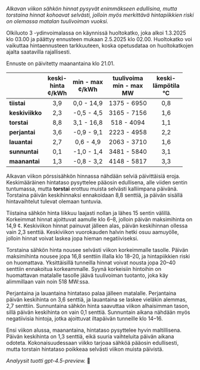 *Alkavan viikon sähkön hinnat pysyvät enimmäkseen edullisina, mutta torstaina hinnat kohoavat selvästi, jolloin myös merkittävä hintapiikkien riski on olemassa matalan tuulivoiman vuoksi.*

Olkiluoto 3 -ydinvoimalassa on käynnissä huoltokatko, joka alkoi 1.3.2025 klo 03.00 ja päättyy ennusteen mukaan 2.5.2025 klo 02.00. Huoltokatko voi vaikuttaa hintaennusteen tarkkuuteen, koska opetusdataa on huoltokatkojen ajalta saatavilla rajallisesti.

Ennuste on päivitetty maanantaina klo 21.01.

|              | keski-<br>hinta<br>¢/kWh | min - max<br>¢/kWh | tuulivoima<br>min - max<br>MW | keski-<br>lämpötila<br>°C |
|:-------------|:----------------:|:----------------:|:-------------:|:-------------:|
| **tiistai**      |       3,9        |     0,0 - 14,9     |       1375 - 6950       |        0,8        |
| **keskiviikko**  |       2,3        |    -0,5 - 4,5      |       3165 - 7156       |        1,6        |
| **torstai**      |       8,8        |     3,1 - 16,8     |        518 - 4094       |        1,1        |
| **perjantai**    |       3,6        |    -0,9 - 9,1      |       2223 - 4958       |        2,2        |
| **lauantai**     |       2,7        |     0,6 - 4,9      |       2063 - 3710       |        1,6        |
| **sunnuntai**    |       0,1        |    -1,0 - 1,4      |       3481 - 5840       |        3,1        |
| **maanantai**    |       1,3        |    -0,8 - 3,2      |       4148 - 5817       |        3,3        |

Alkavan viikon pörssisähkön hinnassa nähdään selviä päivittäisiä eroja. Keskimääräinen hintataso pysyttelee pääosin edullisena, alle viiden sentin tuntumassa, mutta **torstai** erottuu muista selvästi kalliimpana päivänä. Torstaina päivän keskihinnaksi ennakoidaan 8,8 senttiä, ja päivän sisällä hintavaihtelut tulevat olemaan tuntuvia.

Tiistaina sähkön hinta liikkuu laajasti nollan ja lähes 15 sentin välillä. Korkeimmat hinnat ajoittuvat aamulle klo 6–8, jolloin päivän maksimihinta on 14,9 ¢. Keskiviikon hinnat painuvat jälleen alas, päivän keskihinnan ollessa vain 2,3 senttiä. Keskiviikon vuorokauden halvin hetki osuu aamuyölle, jolloin hinnat voivat laskea jopa hieman negatiiviseksi.

Torstaina sähkön hinta nousee selvästi viikon korkeimmalle tasolle. Päivän maksimihinta nousee jopa 16,8 senttiin illalla klo 18–20, ja hintapiikkien riski on huomattava. Yksittäisillä tunneilla hinnat voivat nousta jopa 20–40 senttiin ennakoitua korkeammalle. Syynä korkeisiin hintoihin on huomattavan matalalle tasolle jäävä tuulivoiman tuotanto, joka käy alimmillaan vain noin 518 MW:ssa.

Perjantaina ja lauantaina hintataso palaa jälleen matalalle. Perjantaina päivän keskihinta on 3,6 senttiä, ja lauantaina se laskee vieläkin alemmas, 2,7 senttiin. Sunnuntaina sähkön hinta saavuttaa viikon alhaisimman tason, sillä päivän keskihinta on vain 0,1 senttiä. Sunnuntain aikana nähdään myös negatiivisia hintoja, jotka ajoittuvat iltapäivän tunneille klo 14–16.

Ensi viikon alussa, maanantaina, hintataso pysyttelee hyvin maltillisena. Päivän keskihinta on 1,3 senttiä, eikä suuria vaihteluita päivän aikana odoteta. Kokonaisuudessaan viikko tarjoaa sähköä pääosin edullisesti, mutta torstain hintataso poikkeaa selvästi viikon muista päivistä.

*Analyysit tuotti gpt-4.5-preview.* 🚦
